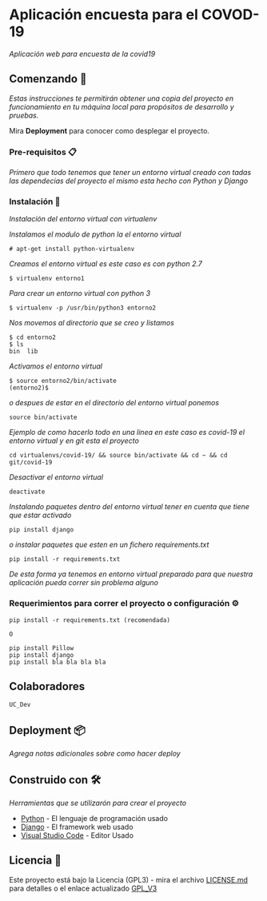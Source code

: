 # Aplicación encuesta para el COVOD-19

_Aplicación web para encuesta de la covid19_

## Comenzando 🚀

_Estas instrucciones te permitirán obtener una copia del proyecto en funcionamiento en tu máquina local para propósitos de desarrollo y pruebas._

Mira **Deployment** para conocer como desplegar el proyecto.

### Pre-requisitos 📋

_Primero que todo tenemos que tener un entorno virtual creado con tadas las dependecias del proyecto el mismo esta hecho con Python y Django_

### Instalación 🔧

_Instalación del entorno virtual con virtualenv_

_Instalamos el modulo de python la el entorno virtual_

```
# apt-get install python-virtualenv
```

_Creamos el entorno virtual es este caso es con python 2.7_

```
$ virtualenv entorno1
```

_Para crear un entorno virtual con python 3_

```
$ virtualenv -p /usr/bin/python3 entorno2
```

_Nos movemos al directorio que se creo y listamos_

```
$ cd entorno2
$ ls
bin  lib
```

_Activamos el entorno virtual_

```
$ source entorno2/bin/activate
(entorno2)$
```

_o despues de estar en el directorio del entorno virtual ponemos_

```
source bin/activate
```

_Ejemplo de como hacerlo todo en una linea en este caso es covid-19 el entorno virtual y en git esta el proyecto_

```
cd virtualenvs/covid-19/ && source bin/activate && cd ~ && cd git/covid-19
```

_Desactivar el entorno virtual_

```
deactivate
```

_Instalando paquetes dentro del entorno virtual tener en cuenta que tiene que estar activado_

```
pip install django
```

_o instalar paquetes que esten en un fichero requirements.txt_

```
pip install -r requirements.txt
```

_De esta forma ya tenemos en entorno virtual preparado para que nuestra aplicación pueda correr sin problema alguno_

### Requerimientos para correr el proyecto o configuración ⚙️

```
pip install -r requirements.txt (recomendada)

O

pip install Pillow
pip install django
pip install bla bla bla bla
```

## Colaboradores

```
UC_Dev

```

## Deployment 📦

_Agrega notas adicionales sobre como hacer deploy_

## Construido con 🛠️

_Herramientas que se utilizarón para crear el proyecto_

- [Python](https://www.python.org/) - El lenguaje de programación usado
- [Django](https://www.djangoproject.com/) - El framework web usado
- [Visual Studio Code](https://code.visualstudio.com/) - Editor Usado

## Licencia 📄

Este proyecto está bajo la Licencia (GPL3) - mira el archivo [LICENSE.md](LICENSE) para detalles o el enlace actualizado [GPL_V3](https://www.gnu.org/licenses/gpl-3.0.html)

